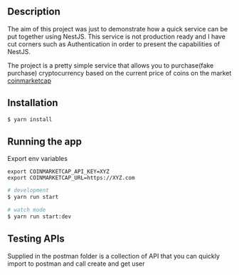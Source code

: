 ## Description
The aim of this project was just to demonstrate how a quick service can be put together using NestJS. This service is not production ready and I have cut corners such as Authentication in order to present the capabilities of NestJS. 

The project is a pretty simple service that allows you to purchase(fake purchase) cryptocurrency based on the current price of coins on the market [coinmarketcap](https://coinmarketcap.com/)

## Installation

```bash
$ yarn install
```

## Running the app

Export env variables
```
export COINMARKETCAP_API_KEY=XYZ
export COINMARKETCAP_URL=https://XYZ.com
```


```bash
# development
$ yarn run start

# watch mode
$ yarn run start:dev
```

## Testing APIs
Supplied in the postman folder is a collection of API that you can quickly import to postman and call create and get user